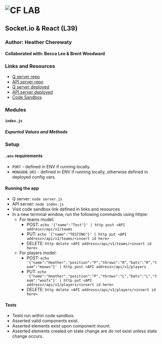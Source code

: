 ![CF](http://i.imgur.com/7v5ASc8.png) LAB
=================================================

## Socket.io & React (L39)

### Author: Heather Cherewaty
#### Collaborated with:  Becca Lee & Brent Woodward

### Links and Resources
* [Q server repo](https://github.com/hcherewaty/q-server-hc)
* [API server repo](https://github.com/hcherewaty/api_server)
* [Q server deployed](https://qserver-hc.herokuapp.com)
* [API server deployed](https://api-server-hc.herokuapp.com)
* [Code Sandbox](https://codesandbox.io/s/r7rv0pmj74) 

### Modules
#### `index.js`
##### Exported Values and Methods

### Setup
#### `.env` requirements
* `PORT` - defined in ENV if running locally.
* `MONGODB_URI` - defined in ENV if running locally, otherwise defined in deployed config vars.

#### Running the app
* Q server: `node server.js`
* API server: `node index.js`
* Visit code sandbox link defined in links and resources
* In a new terminal window, run the following commands using httpie:
    * For teams model:
        * POST:   `echo '{"name":"Test"}' | http post <API address>/api/v1/teams`
        * PUT:    `echo '{"name":"TESTING"}' | http put <API address>/api/v1/teams/<insert id here>`
        * DELETE: `http delete <API address>/api/v1/teams/<insert id here>`
    * For players model:
        * POST:   `echo '{"name":"Heather","position":"P","throws":"R","bats":"R","team":"meows"}' | http post <API address>/api/v1/players`
        * PUT:    `echo '{"name":"Heather","position":"P","throws":"L","bats":"L","team":"woofs"}' | http put <API address>/api/v1/players/<insert id here>`
        * DELETE: `http delete <API address>/api/v1/players/<insert id here>`

  
#### Tests
* Tests run within code sandbox.
* Asserted valid components exist.
* Asserted elements exist upon component mount.
* Asserted elements created on state change are do not exist unless state change occurs.